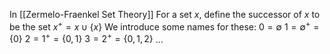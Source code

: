 In [[Zermelo-Fraenkel Set Theory]]
For a set $x$, define the successor of $x$ to be the set $x^{+}=x\cup \{ x \}$
We introduce some names for these:
$0=\emptyset$
$1=\emptyset^{+}=\{ 0 \}$ 
$2=1^{+}=\{ 0,1 \}$
$3=2^{+}=\{ 0,1,2 \}$
...

